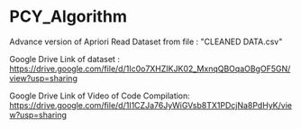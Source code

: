 # PCY_Algorithm
Advance version of Apriori
Read Dataset from file : "CLEANED DATA.csv"

Google Drive Link of dataset : 
https://drive.google.com/file/d/1Ic0o7XHZIKJK02_MxnqQBOqaOBgOF5GN/view?usp=sharing

Google Drive Link of Video of Code Compilation: 
https://drive.google.com/file/d/1I1CZJa76JyWiGVsb8TX1PDcjNa8PdHyK/view?usp=sharing
